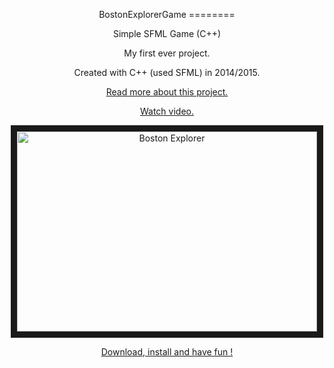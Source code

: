<p align="center"> 
BostonExplorerGame 
========
</p>

<p align="center">
Simple SFML Game (C++)
</p>

<p align="center">
My first ever project.
</p>

<p align="center">
Created with C++ (used SFML) in 2014/2015.
</p>

<p align="center">
<a href="https://b00stiandroid.wordpress.com/2017/02/15/my-first-project/">Read more about this project.</a>
</p>

<p align="center">
<a href="https://www.youtube.com/watch?v=iebCf9exflY">Watch video.</a>
</p>

<p align="center">
<a href="http://www.youtube.com/watch?feature=player_embedded&v=iebCf9exflY
" target="_blank"><img src="http://img.youtube.com/vi/iebCf9exflY/0.jpg" 
alt="Boston Explorer" width="480" height="320" border="10" /></a>

</p>
<p align="center">
<a href="https://github.com/b00sti/BostonExplorerGame/blob/15dfff7cbefbd0f7afb06a6cb136719c44f59fe0/BostonExplorer.exe">Download, install and have fun !</a>
</p>
